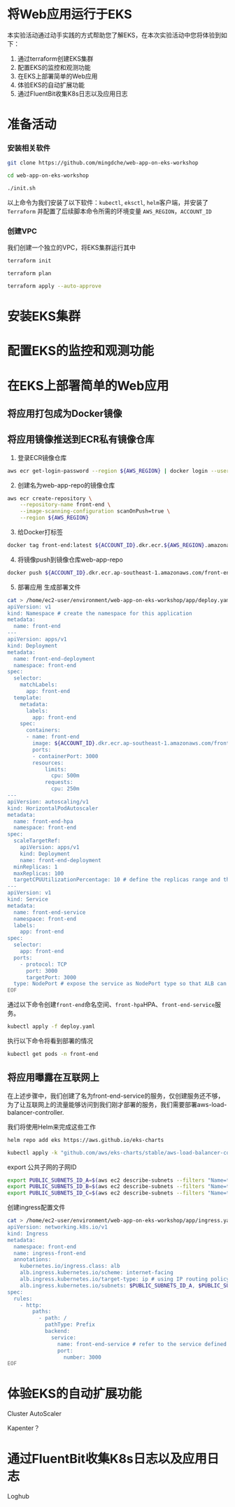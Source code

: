 # 将Web应用运行于EKS
本实验活动通过动手实践的方式帮助您了解EKS，在本次实验活动中您将体验到如下：
1. 通过terraform创建EKS集群
3. 配置EKS的监控和观测功能
4. 在EKS上部署简单的Web应用
5. 体验EKS的自动扩展功能
6. 通过FluentBit收集K8s日志以及应用日志

# 准备活动
### 安装相关软件
```bash
git clone https://github.com/mingdche/web-app-on-eks-workshop 

cd web-app-on-eks-workshop

./init.sh
```

以上命令为我们安装了以下软件：`kubectl`, `eksctl`, `helm`客户端，并安装了`Terraform` 并配置了后续脚本命令所需的环境变量 `AWS_REGION`，`ACCOUNT_ID` 

### 创建VPC
我们创建一个独立的VPC，将EKS集群运行其中

```bash
terraform init

terraform plan

terraform apply --auto-approve
```

# 安装EKS集群



# 配置EKS的监控和观测功能


# 在EKS上部署简单的Web应用
## 将应用打包成为Docker镜像



## 将应用镜像推送到ECR私有镜像仓库
1. 登录ECR镜像仓库
```bash
aws ecr get-login-password --region ${AWS_REGION} | docker login --username AWS --password-stdin ${ACCOUNT_ID}.dkr.ecr.${AWS_REGION}.amazonaws.com
```
2. 创建名为web-app-repo的镜像仓库
```bash
aws ecr create-repository \
    --repository-name front-end \
    --image-scanning-configuration scanOnPush=true \
    --region ${AWS_REGION}
```
3. 给Docker打标签
```bash
docker tag front-end:latest ${ACCOUNT_ID}.dkr.ecr.${AWS_REGION}.amazonaws.com/front-end
```

4. 将镜像push到镜像仓库web-app-repo
```bash
docker push ${ACCOUNT_ID}.dkr.ecr.ap-southeast-1.amazonaws.com/front-end
```

5. 部署应用
生成部署文件
```bash
cat > /home/ec2-user/environment/web-app-on-eks-workshop/app/deploy.yaml <<EOF
apiVersion: v1
kind: Namespace # create the namespace for this application
metadata:
  name: front-end
---
apiVersion: apps/v1
kind: Deployment 
metadata:
  name: front-end-deployment
  namespace: front-end
spec:
  selector:
    matchLabels:
      app: front-end
  template:
    metadata:
      labels:
        app: front-end
    spec:
      containers:
      - name: front-end
        image: ${ACCOUNT_ID}.dkr.ecr.ap-southeast-1.amazonaws.com/front-end # specify your ECR repository
        ports:
        - containerPort: 3000 
        resources:
            limits:
              cpu: 500m
            requests:
              cpu: 250m
---
apiVersion: autoscaling/v1
kind: HorizontalPodAutoscaler
metadata:
  name: front-end-hpa
  namespace: front-end
spec:
  scaleTargetRef:
    apiVersion: apps/v1
    kind: Deployment
    name: front-end-deployment
  minReplicas: 1 
  maxReplicas: 100
  targetCPUUtilizationPercentage: 10 # define the replicas range and the scaling policy for the deployment
---
apiVersion: v1
kind: Service
metadata:
  name: front-end-service
  namespace: front-end
  labels:
    app: front-end
spec:
  selector:
    app: front-end
  ports:
    - protocol: TCP
      port: 3000 
      targetPort: 3000
  type: NodePort # expose the service as NodePort type so that ALB can use it later.
EOF
```
通过以下命令创建`front-end`命名空间、`front-hpa`HPA、`front-end-service`服务。 
```bash
kubectl apply -f deploy.yaml
```

执行以下命令将看到部署的情况
```bash
kubectl get pods -n front-end
```

## 将应用曝露在互联网上
在上述步骤中，我们创建了名为front-end-service的服务，仅创建服务还不够，为了让互联网上的流量能够访问到我们刚才部署的服务，我们需要部署aws-load-balancer-controller.

我们将使用Helm来完成这些工作
```bash
helm repo add eks https://aws.github.io/eks-charts

kubectl apply -k "github.com/aws/eks-charts/stable/aws-load-balancer-controller//crds?ref=master"
```

export 公共子网的子网ID
```bash
export PUBLIC_SUBNETS_ID_A=$(aws ec2 describe-subnets --filters "Name=tag:Name,Values=web-app-on-eks-workshop-public-${AWS_REGION}a" | jq -r .Subnets[].SubnetId)
export PUBLIC_SUBNETS_ID_B=$(aws ec2 describe-subnets --filters "Name=tag:Name,Values=web-app-on-eks-workshop-public-${AWS_REGION}b" | jq -r .Subnets[].SubnetId)
export PUBLIC_SUBNETS_ID_C=$(aws ec2 describe-subnets --filters "Name=tag:Name,Values=web-app-on-eks-workshop-public-${AWS_REGION}c" | jq -r .Subnets[].SubnetId)

```

创建ingress配置文件
```bash
cat > /home/ec2-user/environment/web-app-on-eks-workshop/app/ingress.yaml <<EOF
apiVersion: networking.k8s.io/v1
kind: Ingress
metadata:
  namespace: front-end
  name: ingress-front-end
  annotations:
    kubernetes.io/ingress.class: alb
    alb.ingress.kubernetes.io/scheme: internet-facing
    alb.ingress.kubernetes.io/target-type: ip # using IP routing policy of ALB
    alb.ingress.kubernetes.io/subnets: $PUBLIC_SUBNETS_ID_A, $PUBLIC_SUBNETS_ID_B, $PUBLIC_SUBNETS_ID_C # specifying the public subnets id
spec:
  rules:
    - http:
        paths:
          - path: /
            pathType: Prefix
            backend:
              service:
                name: front-end-service # refer to the service defined in deploy.yaml
                port:
                  number: 3000
EOF
```

# 体验EKS的自动扩展功能

Cluster AutoScaler

Kapenter？


# 通过FluentBit收集K8s日志以及应用日志



Loghub




